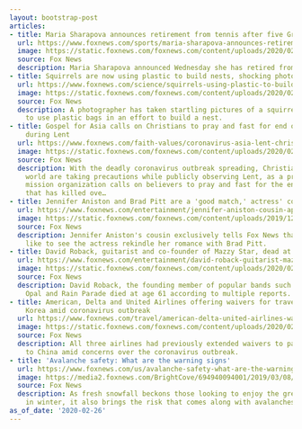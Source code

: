 ```yaml
---
layout: bootstrap-post
articles:
- title: Maria Sharapova announces retirement from tennis after five Grand Slam titles
  url: https://www.foxnews.com/sports/maria-sharapova-announces-retirement-tennis
  image: https://static.foxnews.com/foxnews.com/content/uploads/2020/02/Maria-Sharapova2.jpg
  source: Fox News
  description: Maria Sharapova announced Wednesday she has retired from tennis.
- title: Squirrels are now using plastic to build nests, shocking photos show
  url: https://www.foxnews.com/science/squirrels-using-plastic-to-build-nests
  image: https://static.foxnews.com/foxnews.com/content/uploads/2020/02/squirrel-plastic-1.jpg
  source: Fox News
  description: A photographer has taken startling pictures of a squirrel appearing
    to use plastic bags in an effort to build a nest.
- title: Gospel for Asia calls on Christians to pray and fast for end of coronavirus
    during Lent
  url: https://www.foxnews.com/faith-values/coronavirus-asia-lent-christians-pray-fast
  image: https://static.foxnews.com/foxnews.com/content/uploads/2020/02/KoreaVirus1.jpg
  source: Fox News
  description: With the deadly coronavirus outbreak spreading, Christians around the
    world are taking precautions while publicly observing Lent, as a prominent international
    mission organization calls on believers to pray and fast for the end of COVID-19
    that has killed ove…
- title: Jennifer Aniston and Brad Pitt are a 'good match,' actress' cousin says
  url: https://www.foxnews.com/entertainment/jennifer-aniston-cousin-approves-brad-pitt-good-match
  image: https://static.foxnews.com/foxnews.com/content/uploads/2019/12/jennifer-aniston-brad-pitt-getty.jpg
  source: Fox News
  description: Jennifer Aniston's cousin exclusively tells Fox News that he would
    like to see the actress rekindle her romance with Brad Pitt.
- title: David Roback, guitarist and co-founder of Mazzy Star, dead at 61
  url: https://www.foxnews.com/entertainment/david-roback-guitarist-mazzy-star-dead-61
  image: https://static.foxnews.com/foxnews.com/content/uploads/2020/02/DavidRoback1.jpg
  source: Fox News
  description: David Roback, the founding member of popular bands such as Mazzy Star,
    Opal and Rain Parade died at age 61 according to multiple reports.
- title: American, Delta and United Airlines offering waivers for travel to South
    Korea amid coronavirus outbreak
  url: https://www.foxnews.com/travel/american-delta-united-airlines-waivers-south-korea-coronavirus
  image: https://static.foxnews.com/foxnews.com/content/uploads/2020/02/IncheonAirportSKCheng-Sung-JunGettyIUmages.jpg
  source: Fox News
  description: All three airlines had previously extended waivers to passengers traveling
    to China amid concerns over the coronavirus outbreak.
- title: 'Avalanche safety: What are the warning signs'
  url: https://www.foxnews.com/us/avalanche-safety-what-are-the-warning-signs
  image: https://media2.foxnews.com/BrightCove/694940094001/2019/03/08/694940094001_6011723532001_6011723426001-vs.jpg
  source: Fox News
  description: As fresh snowfall beckons those looking to enjoy the great outdoors
    in winter, it also brings the risk that comes along with avalanches.
as_of_date: '2020-02-26'
---
```


